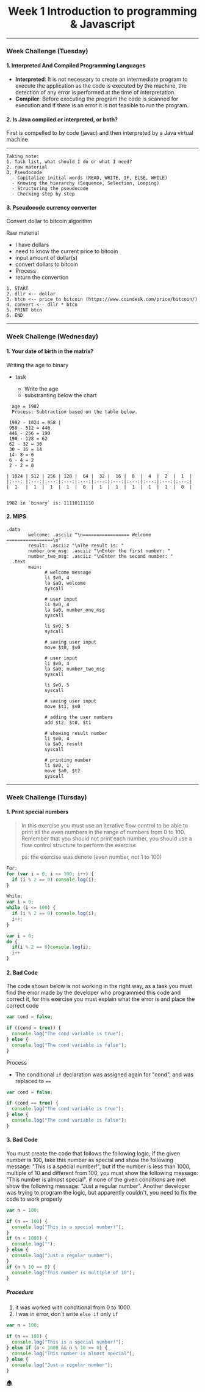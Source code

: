 # <center> Week 1 Introduction to programming & Javascript </center>

---

### Week Challenge (Tuesday)

#### 1. Interpreted And Compiled Programming Languages

- <strong>Interpreted</strong>: It is not necessary to create an intermediate program to execute the application as the code is executed by the machine, the detection of any error is performed at the time of interpretation.
- <strong>Compiler</strong>: Before executing the program the code is scanned for execution and if there is an error it is not feasible to run the program.

#### 2. Is Java compiled or interpreted, or both?

First is compelled to by code (javac) and then interpreted by a Java virtual machine

---

```
Taking note:
1. Task list, what should I do or what I need?
2. raw material
3. Pseudocode
  - Capitalize initial words (READ, WRITE, IF, ELSE, WHILE)
  - Knowing the hierarchy (Sequence, Selection, Looping)
  - Structuring the pseudocode
  - Checking step by step
```

#### 3. Pseudocode currency converter

Convert dollar to bitcoin algorithm

Raw material

- I have dollars
- need to know the current price to bitcoin
- input amount of dollar(s)
- convert dollars to bitcoin
- Process
- return the convertion

```
1. START
2. dllr <-- dollar
3. btcn <-- price to bitcoin (https://www.coindesk.com/price/bitcoin/)
4. convert <-- dllr * btcn
5. PRINT btcn
6. END
```

---

### Week Challenge (Wednesday)

#### 1. Your date of birth in the matrix?

Writing the age to binary

- task

  - Write the age
  - substranting below the chart

```
  age = 1982
  Process: Subtraction based on the table below.

 1982 - 1024 = 958 |
 958 - 512 = 446
 446 - 256 = 190
 190 - 128 = 62
 62 - 32 = 30
 30 - 16 = 14
 14- 8 = 6
 6 - 4 = 2
 2 - 2 = 0

| 1024 | 512 | 256 | 128 |  64 |  32 |  16 |  8  |  4  |  2  |  1  |
|:---: |:---:|:---:|:---:|:---:|:---:|:---:|:---:|:---:|:---:|:---:|
|  1   |  1  |  1  |  1  |  0  |  1  |  1  |  1  |  1  |  1  |  0  |


1982 in `binary` is: 11110111110

```

#### 2. MIPS

```
.data
        welcome: .asciiz "\n================= Welcome =================\n"
        result: .asciiz "\nThe result is: "
        number_one_msg: .asciiz "\nEnter the first number: "
        number_two_msg: .asciiz "\nEnter the second number: "
  .text
        main:
              # welcome message
              li $v0, 4
              la $a0, welcome
              syscall

              # user input
              li $v0, 4
              la $a0, number_one_msg
              syscall

              li $v0, 5
              syscall

              # saving user input
              move $t0, $v0

              # user input
              li $v0, 4
              la $a0, number_two_msg
              syscall

              li $v0, 5
              syscall

              # saving user input
              move $t1, $v0

              # adding the user numbers
              add $t2, $t0, $t1

              # showing result number
              li $v0, 4
              la $a0, result
              syscall

              # printing number
              li $v0, 1
              move $a0, $t2
              syscall
```

---

### Week Challenge (Tursday)

#### 1. Print special numbers

> <p>In this exercise you must use an iterative flow control to be able to print all the even numbers in the range of numbers from 0 to 100. Remember that you should not print each number, you should use a flow control structure to perform the exercise</p>
> ps: the exercise was denote (even number, not 1 to 100)

```js
For;
for (var i = 0; i <= 100; i++) {
  if (i % 2 == 0) console.log(i);
}
```

```js
While;
var i = 0;
while (i <= 100) {
  if (i % 2 == 0) console.log(i);
  i++;
}
```

```js
var i = 0;
do {
  if(i % 2 == 0)console.log(i);
  i++
}
```

#### 2. Bad Code

<p>The code shown below is not working in the right way, as a task you must find the error made by the developer who programmed this code and correct it, for this exercise you must explain what the error is and place the correct code</p>

```js
var cond = false;

if ((cond = true)) {
  console.log("The cond variable is true");
} else {
  console.log("The cond variable is false");
}
```

Process

- The conditional `if` declaration was assigned again for "cond", and was replaced to `==`

```js
var cond = false;

if (cond == true) {
  console.log("The cond variable is true");
} else {
  console.log("The cond variable is false");
}
```

#### 3. Bad Code

<p>You must create the code that follows the following logic, if the given number is 100, take this number as special and show the following message: "This is a special number!", but if the number is less than 1000, multiple of 10 and different from 100, you must show the following message: "This number is almost special". if none of the given conditions are met show the following message: "Just a regular number". Another developer was trying to program the logic, but apparently couldn't, you need to fix the code to work properly</p>

```js
var n = 100;

if (n == 100) {
  console.log("This is a special number!");
}
if (n < 1000) {
  console.log("");
} else {
  console.log("Just a regular number");
}
if (n % 10 == 0) {
  console.log("This number is multiple of 10");
}
```

##### Procedure

1.  it was worked with conditional from 0 to 1000.
2.  I was in error, don´t write `else if` only `if`

```js
var n = 100;

if (n == 100) {
  console.log("This is a special number!");
} else if (n < 1000 && n % 10 == 0) {
  console.log("This number is almost special");
} else {
  console.log("Just a regular number");
}
```

[🏠](/README.md)
